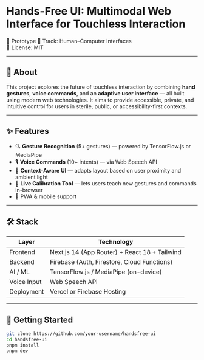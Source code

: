 # Hands-Free UI: Multimodal Web Interface for Touchless Interaction

🚀 Prototype
🏁 Track: Human–Computer Interfaces  
📜 License: MIT

---

## 🧠 About

This project explores the future of touchless interaction by combining **hand gestures**, **voice commands**, and an **adaptive user interface** — all built using modern web technologies. It aims to provide accessible, private, and intuitive control for users in sterile, public, or accessibility-first contexts.

---

## ✨ Features

- 🔍 **Gesture Recognition** (5+ gestures) — powered by TensorFlow.js or MediaPipe
- 🎙️ **Voice Commands** (10+ intents) — via Web Speech API
- 🧩 **Context-Aware UI** — adapts layout based on user proximity and ambient light
- 🧪 **Live Calibration Tool** — lets users teach new gestures and commands in-browser
- 📱 PWA & mobile support

---

## 🛠️ Stack

| Layer        | Technology                                    |
| ------------ | --------------------------------------------- |
| Frontend     | Next.js 14 (App Router) + React 18 + Tailwind |
| Backend      | Firebase (Auth, Firestore, Cloud Functions)   |
| AI / ML      | TensorFlow.js / MediaPipe (on-device)         |
| Voice Input  | Web Speech API                                |
| Deployment   | Vercel or Firebase Hosting                    |

---

## 🚧 Getting Started

```bash
git clone https://github.com/your-username/handsfree-ui
cd handsfree-ui
pnpm install
pnpm dev
